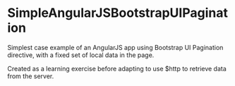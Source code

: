 # SimpleAngularJSBootstrapUIPagination
Simplest case example of an AngularJS app using Bootstrap UI Pagination directive, with a 
fixed set of local data in the page.

Created as a learning exercise before adapting to use $http to retrieve data
from the server.

